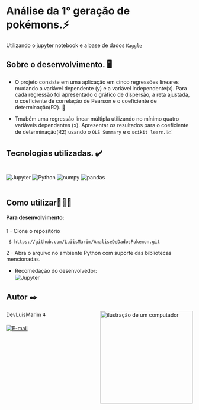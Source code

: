 # Análise da 1° geração de pokémons.⚡

Utilizando o jupyter notebook e a base de dados [`Kaggle`](https://www.kaggle.com/datasets/mlomuscio/pokemon/data)

## Sobre o desenvolvimento. 🖥️

- O projeto consiste em uma aplicação em cinco regressões lineares mudando a variável dependente (y) e a variável independente(x). Para cada regressão foi apresentado o gráfico de dispersão, a reta ajustada, o coeficiente de correlação de Pearson e o coeficiente de determinação(R2). 🔎

- Tmabém uma regressão linear múltipla utilizando no mínimo quatro variáveis dependentes (x). Apresentar os resultados para o coeficiente de determinação(R2) usando o `OLS Summary` e o `scikit learn`. 📈

## Tecnologias utilizadas. ✔️

<div style="display: inline-block"><br/>
    <img align="center" alt="Jupyter" src="https://img.shields.io/badge/Jupyter-F37626.svg?style=for-the-badge&logo=Jupyter&logoColor=white"/>
    <img align="center" alt="Python" src=	"https://img.shields.io/badge/Python-3776AB?style=for-the-badge&logo=python&logoColor=white"/>
    <img align="center" alt="numpy" src=	"https://img.shields.io/badge/NumPy-013243.svg?style=for-the-badge&logo=NumPy&logoColor=white"/>
    <img align="center" alt="pandas" src=	"https://img.shields.io/badge/pandas-150458.svg?style=for-the-badge&logo=pandas&logoColor=white"/>
    <br/><br/>
</div>


## Como utilizar🧑🏻‍💻
#### Para desenvolvimento: 
1 - Clone o repositório

```git
 $ https://github.com/LuiisMarim/AnaliseDeDadosPokemon.git
```

2 - Abra o arquivo no ambiente Python com suporte das bibliotecas mencionadas.
- Recomedação do desenvolvedor: <br/>
    <img align="center" alt="Jupyter" src="https://img.shields.io/badge/Jupyter-F37626.svg?style=for-the-badge&logo=Jupyter&logoColor=white"/>


## Autor ✒️  

<img src="https://raw.githubusercontent.com/MicaelliMedeiros/micaellimedeiros/master/image/computer-illustration.png" alt="ilustração de um computador" min-width="400px" max-width="250px" width="250px" align="right">

DevLuisMarim ⬇️ <div style="display:
 inline-block">[![E-mail](https://img.shields.io/badge/GitHub-181717.svg?style=for-the-badge&logo=GitHub&logoColor=white)](https://github.com/LuiisMarim)




